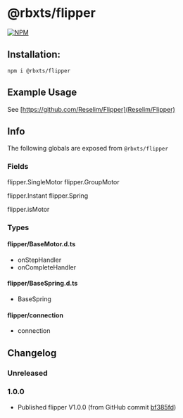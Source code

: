 # @rbxts/flipper

[![NPM](https://nodei.co/npm/@rbxts/flipper.png)](https://npmjs.org/package/@rbxts/flipper)

## Installation:
```npm i @rbxts/flipper```

## Example Usage
See [https://github.com/Reselim/Flipper](Reselim/Flipper)

## Info
The following globals are exposed from `@rbxts/flipper`
### Fields
flipper.SingleMotor
flipper.GroupMotor

flipper.Instant
flipper.Spring

flipper.isMotor

### Types
#### flipper/BaseMotor.d.ts
- onStepHandler
- onCompleteHandler

#### flipper/BaseSpring.d.ts
- BaseSpring

#### flipper/connection
- connection

## Changelog
### Unreleased

### 1.0.0
- Published flipper V1.0.0 (from GitHub commit [bf385fd](https://github.com/Reselim/Flipper/commit/bf385fdbb92612122689318960138342b795c13d))